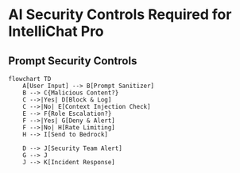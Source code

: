 # AI Security Controls Required for IntelliChat Pro

## Prompt Security Controls

```mermaid
flowchart TD
    A[User Input] --> B[Prompt Sanitizer]
    B --> C{Malicious Content?}
    C -->|Yes| D[Block & Log]
    C -->|No| E[Context Injection Check]
    E --> F{Role Escalation?}
    F -->|Yes| G[Deny & Alert]
    F -->|No| H[Rate Limiting]
    H --> I[Send to Bedrock]
    
    D --> J[Security Team Alert]
    G --> J
    J --> K[Incident Response]
